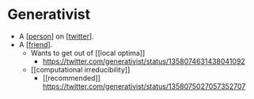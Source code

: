 # Generativist

- A [[person]] on [[twitter]].
- A [[friend]].
  - Wants to get out of [[local optima]]
    - https://twitter.com/generativist/status/1358074631438041092
  - [[computational irreducibility]] 
    - [[recommended]] https://twitter.com/generativist/status/1358075027057352707

[//begin]: # "Autogenerated link references for markdown compatibility"
[person]: person "Person"
[twitter]: twitter "Twitter"
[friend]: friend "Friend"
[//end]: # "Autogenerated link references"